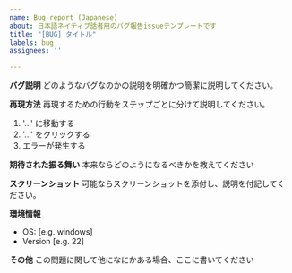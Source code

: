 ```yaml
---
name: Bug report (Japanese)
about: 日本語ネイティブ話者用のバグ報告issueテンプレートです
title: "[BUG] タイトル"
labels: bug
assignees: ''

---
```


**バグ説明**
どのようなバグなのかの説明を明確かつ簡潔に説明してください。

**再現方法**
再現するための行動をステップごとに分けて説明してください。
1. '...' に移動する
2. '...' をクリックする
3. エラーが発生する

**期待された振る舞い**
本来ならどのようになるべきかを教えてください

**スクリーンショット**
可能ならスクリーンショットを添付し、説明を付記してください。

**環境情報**
 - OS: [e.g. windows]
 - Version [e.g. 22]


**その他**
この問題に関して他になにかある場合、ここに書いてください
